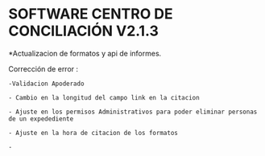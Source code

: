# SOFTWARE CENTRO DE CONCILIACIÓN V2.1.3
*Actualizacion de formatos y api de informes.

Corrección de error : 

    -Validacion Apoderado 
  
    - Cambio en la longitud del campo link en la citacion 

    - Ajuste en los permisos Administrativos para poder eliminar personas de un expedediente

    - Ajuste en la hora de citacion de los formatos 

    -


    
    
    
    
    
    
    
    
  
 
